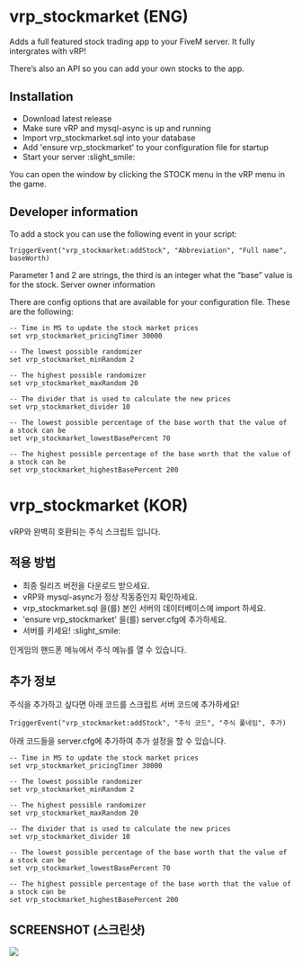 # vrp_stockmarket (ENG)
Adds a full featured stock trading app to your FiveM server. It fully intergrates with vRP!

There’s also an API so you can add your own stocks to the app.

## Installation
- Download latest release
- Make sure vRP and mysql-async is up and running
- Import vrp_stockmarket.sql into your database
- Add 'ensure vrp_stockmarket' to your configuration file for startup
- Start your server :slight_smile:

You can open the window by clicking the STOCK menu in the vRP menu in the game.

## Developer information

To add a stock you can use the following event in your script:

`TriggerEvent("vrp_stockmarket:addStock", "Abbreviation", "Full name", baseWorth)`

Parameter 1 and 2 are strings, the third is an integer what the “base” value is for the stock.
Server owner information

There are config options that are available for your configuration file. These are the following:

```
-- Time in MS to update the stock market prices
set vrp_stockmarket_pricingTimer 30000

-- The lowest possible randomizer
set vrp_stockmarket_minRandom 2

-- The highest possible randomizer
set vrp_stockmarket_maxRandom 20

-- The divider that is used to calculate the new prices
set vrp_stockmarket_divider 10

-- The lowest possible percentage of the base worth that the value of a stock can be
set vrp_stockmarket_lowestBasePercent 70

-- The highest possible percentage of the base worth that the value of a stock can be
set vrp_stockmarket_highestBasePercent 200
```

# vrp_stockmarket (KOR)
vRP와 완벽히 호환되는 주식 스크립트 입니다.

## 적용 방법
- 최종 릴리즈 버전을 다운로드 받으세요.
- vRP와 mysql-async가 정상 작동중인지 확인하세요.
- vrp_stockmarket.sql 을(를) 본인 서버의 데이터베이스에 import 하세요.
- 'ensure vrp_stockmarket' 을(를) server.cfg에 추가하세요.
- 서버를 키세요! :slight_smile:

인게임의 핸드폰 메뉴에서 주식 메뉴를 열 수 있습니다.

## 추가 정보

주식을 추가하고 싶다면 아래 코드를 스크립트 서버 코드에 추가하세요!

`TriggerEvent("vrp_stockmarket:addStock", "주식 코드", "주식 풀네임", 주가)`

아래 코드들을 server.cfg에 추가하여 추가 설정을 할 수 있습니다.

```
-- Time in MS to update the stock market prices
set vrp_stockmarket_pricingTimer 30000

-- The lowest possible randomizer
set vrp_stockmarket_minRandom 2

-- The highest possible randomizer
set vrp_stockmarket_maxRandom 20

-- The divider that is used to calculate the new prices
set vrp_stockmarket_divider 10

-- The lowest possible percentage of the base worth that the value of a stock can be
set vrp_stockmarket_lowestBasePercent 70

-- The highest possible percentage of the base worth that the value of a stock can be
set vrp_stockmarket_highestBasePercent 200
```

## SCREENSHOT (스크린샷)

![](https://i.imgur.com/d7furrc.png)